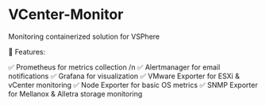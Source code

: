 # VCenter-Monitor
Monitoring containerized solution for VSPhere


🚀 Features:

✅ Prometheus for metrics collection /n
✅ Alertmanager for email notifications
✅ Grafana for visualization
✅ VMware Exporter for ESXi & vCenter monitoring
✅ Node Exporter for basic OS metrics
✅ SNMP Exporter for Mellanox & Alletra storage monitoring

